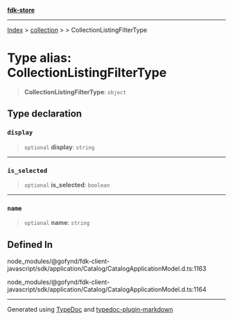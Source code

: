 [**fdk-store**](../../../README.md)
***

[Index](../../../API.md) > [collection](../../README.md) > [<internal>](../README.md) > CollectionListingFilterType

# Type alias: CollectionListingFilterType

> **CollectionListingFilterType**: `object`

## Type declaration

### `display`

> `optional` **display**: `string`

***

### `is_selected`

> `optional` **is\_selected**: `boolean`

***

### `name`

> `optional` **name**: `string`

## Defined In

node\_modules/@gofynd/fdk-client-javascript/sdk/application/Catalog/CatalogApplicationModel.d.ts:1163

node\_modules/@gofynd/fdk-client-javascript/sdk/application/Catalog/CatalogApplicationModel.d.ts:1164

***
Generated using [TypeDoc](https://typedoc.org/) and [typedoc-plugin-markdown](https://www.npmjs.com/package/typedoc-plugin-markdown)
